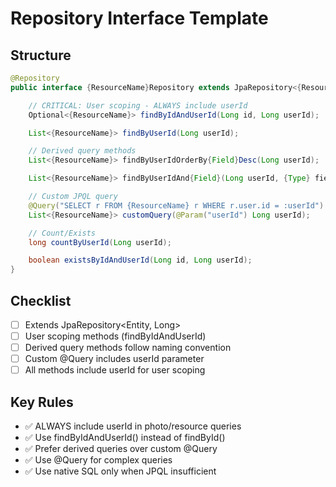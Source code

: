 # Repository Interface Template

## Structure

```java
@Repository
public interface {ResourceName}Repository extends JpaRepository<{ResourceName}, Long> {

    // CRITICAL: User scoping - ALWAYS include userId
    Optional<{ResourceName}> findByIdAndUserId(Long id, Long userId);

    List<{ResourceName}> findByUserId(Long userId);

    // Derived query methods
    List<{ResourceName}> findByUserIdOrderBy{Field}Desc(Long userId);

    List<{ResourceName}> findByUserIdAnd{Field}(Long userId, {Type} field);

    // Custom JPQL query
    @Query("SELECT r FROM {ResourceName} r WHERE r.user.id = :userId")
    List<{ResourceName}> customQuery(@Param("userId") Long userId);

    // Count/Exists
    long countByUserId(Long userId);

    boolean existsByIdAndUserId(Long id, Long userId);
}
```

## Checklist

- [ ] Extends JpaRepository<Entity, Long>
- [ ] User scoping methods (findByIdAndUserId)
- [ ] Derived query methods follow naming convention
- [ ] Custom @Query includes userId parameter
- [ ] All methods include userId for user scoping

## Key Rules

- ✅ ALWAYS include userId in photo/resource queries
- ✅ Use findByIdAndUserId() instead of findById()
- ✅ Prefer derived queries over custom @Query
- ✅ Use @Query for complex queries
- ✅ Use native SQL only when JPQL insufficient
